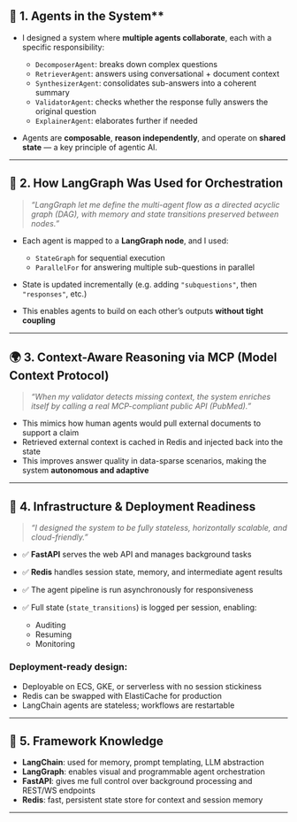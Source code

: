 

## 🔧 1. Agents in the System**

* I designed a system where **multiple agents collaborate**, each with a specific responsibility:

  * `DecomposerAgent`: breaks down complex questions
  * `RetrieverAgent`: answers using conversational + document context
  * `SynthesizerAgent`: consolidates sub-answers into a coherent summary
  * `ValidatorAgent`: checks whether the response fully answers the original question
  * `ExplainerAgent`: elaborates further if needed
* Agents are **composable**, **reason independently**, and operate on **shared state** — a key principle of agentic AI.

---

## 🔁 2. How LangGraph Was Used for Orchestration

> *“LangGraph let me define the multi-agent flow as a directed acyclic graph (DAG), with memory and state transitions preserved between nodes.”*

* Each agent is mapped to a **LangGraph node**, and I used:

  * `StateGraph` for sequential execution
  * `ParallelFor` for answering multiple sub-questions in parallel
* State is updated incrementally (e.g. adding `"subquestions"`, then `"responses"`, etc.)
* This enables agents to build on each other’s outputs **without tight coupling**

---

## 🌍 3. Context-Aware Reasoning via **MCP (Model Context Protocol)**

> *“When my validator detects missing context, the system enriches itself by calling a real MCP-compliant public API (PubMed).”*

* This mimics how human agents would pull external documents to support a claim
* Retrieved external context is cached in Redis and injected back into the state
* This improves answer quality in data-sparse scenarios, making the system **autonomous and adaptive**

---

## 🧱 4. Infrastructure & Deployment Readiness

> *“I designed the system to be fully stateless, horizontally scalable, and cloud-friendly.”*

* ✅ **FastAPI** serves the web API and manages background tasks
* ✅ **Redis** handles session state, memory, and intermediate agent results
* ✅ The agent pipeline is run asynchronously for responsiveness
* ✅ Full state (`state_transitions`) is logged per session, enabling:

  * Auditing
  * Resuming
  * Monitoring

### Deployment-ready design:

* Deployable on ECS, GKE, or serverless with no session stickiness
* Redis can be swapped with ElastiCache for production
* LangChain agents are stateless; workflows are restartable

---

## 🧠 5. Framework Knowledge

* **LangChain**: used for memory, prompt templating, LLM abstraction
* **LangGraph**: enables visual and programmable agent orchestration
* **FastAPI**: gives me full control over background processing and REST/WS endpoints
* **Redis**: fast, persistent state store for context and session memory

---




